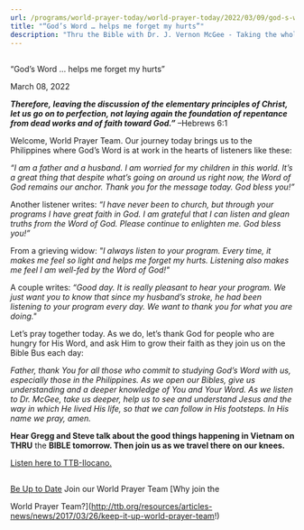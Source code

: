 ```yaml
---
url: /programs/world-prayer-today/world-prayer-today/2022/03/09/god-s-word-helps-me-forget-my-hurts
title: "“God’s Word … helps me forget my hurts”"
description: "Thru the Bible with Dr. J. Vernon McGee - Taking the whole Word to the whole world"
---
```







## 
 “God’s Word … helps me forget my hurts”


March 08, 2022




***Therefore, leaving the discussion of the elementary principles of Christ, let us go on to perfection, not laying again the foundation of repentance from dead works and of faith toward God.”*** –Hebrews 6:1

Welcome, World Prayer Team. Our journey today brings us to the Philippines where God’s Word is at work in the hearts of listeners like these:

*“I am a father and a husband. I am worried for my children in this world. It’s a great thing that despite what’s going on around us right now, the Word of God remains our anchor. Thank you for the message today. God bless you!”*

Another listener writes: *“I have never been to church, but through your programs I have great faith in God. I am grateful that I can listen and glean truths from the Word of God. Please continue to enlighten me. God bless you!”*

From a grieving widow: *"I always listen to your program. Every time, it makes me feel so light and helps me forget my hurts. Listening also makes me feel I am well-fed by the Word of God!"*

A couple writes: *“Good day. It is really pleasant to hear your program. We just want you to know that since my husband’s stroke, he had been listening to your program every day. We want to thank you for what you are doing."*

Let’s pray together today. As we do, let’s thank God for people who are hungry for His Word, and ask Him to grow their faith as they join us on the Bible Bus each day:

*Father, thank You for all those who commit to studying God’s Word with us, especially those in the Philippines. As we open our Bibles, give us understanding and a deeper knowledge of You and Your Word. As we listen to Dr. McGee, take us deeper, help us to see and understand Jesus and the way in which He lived His life, so that we can follow in His footsteps. In His name we pray, amen.*

**Hear Gregg and Steve talk about the good things happening in Vietnam on THRU** the **BIBLE tomorrow. Then join us as we travel there on our knees.**

[Listen here to TTB-Ilocano.](https://ttb.twr.org/home/day,0432/language,ILO)







## 




[Be Up to Date](http://feeds.feedburner.com/WorldPrayerToday "World Prayer Today RSS Feed")
Join our World Prayer Team
[Why join the  

World Prayer Team?](http://ttb.org/resources/articles-news/news/2017/03/26/keep-it-up-world-prayer-team!)




